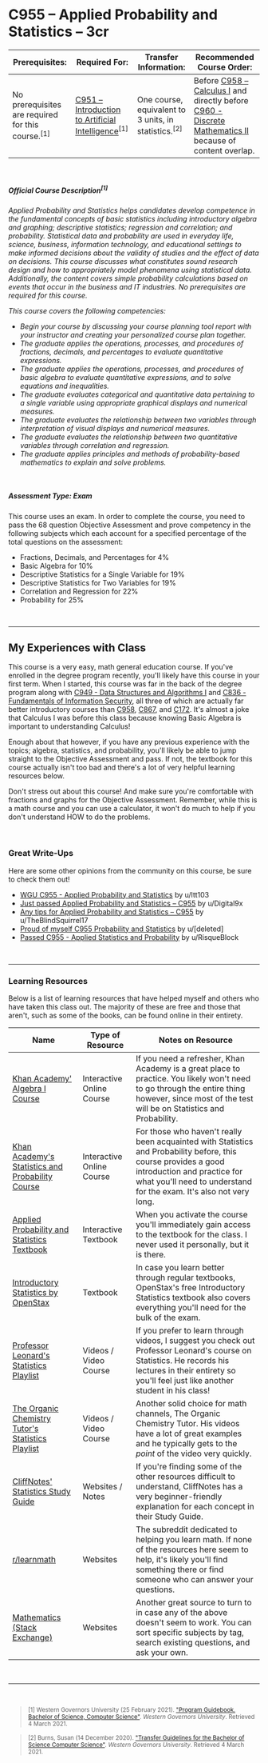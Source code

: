 # C955 – Applied Probability and Statistics – 3cr
| Prerequisites: | Required For: | Transfer Information: | Recommended Course Order: |
| -------------------- | ------------------- | ----------------- | ----------------- |
| No prerequisites are required for this course.<sup>[1]</sup> | [C951 – Introduction to Artificial Intelligence](C951.md)<sup>[1]</sup> | One course, equivalent to 3 units, in statistics.<sup>[2]</sup> | Before [C958 – Calculus I](C958.md) and directly before [C960 - Discrete Mathematics II](C960.md) because of content overlap. |

<br />

##### Official Course Description<sup>[1]</sup>
*Applied Probability and Statistics helps candidates develop competence in the fundamental concepts of basic statistics including introductory algebra and graphing; descriptive statistics; regression and correlation; and probability. Statistical data and probability are used in everyday life, science, business, information technology, and educational settings to make informed decisions about the validity of studies and the effect of data on decisions. This course discusses what constitutes sound research design and how to appropriately model phenomena using statistical data. Additionally, the content covers simple probability calculations based on events that occur in the business and IT industries. No prerequisites are required for this course.*

*This course covers the following competencies:*
- *Begin your course by discussing your course planning tool report with your instructor and creating your personalized course plan together.* 
- *The graduate applies the operations, processes, and procedures of fractions, decimals, and percentages to evaluate quantitative expressions.*
- *The graduate applies the operations, processes, and procedures of basic algebra to evaluate quantitative expressions, and to solve equations and inequalities.*
- *The graduate evaluates categorical and quantitative data pertaining to a single variable using appropriate graphical displays and numerical measures.*
- *The graduate evaluates the relationship between two variables through interpretation of visual displays and numerical measures.*
- *The graduate evaluates the relationship between two quantitative variables through correlation and regression.*
- *The graduate applies principles and methods of probability-based mathematics to explain and solve problems.*

<br />

##### Assessment Type: Exam
This course uses an exam. In order to complete the course, you need to pass the 68 question Objective Assessment and prove competency in the following subjects which each account for a specified percentage of the total questions on the assessment:
- Fractions, Decimals, and Percentages for 4% 
- Basic Algebra for 10% 
- Descriptive Statistics for a Single Variable for 19%
- Descriptive Statistics for Two Variables for 19% 
- Correlation and Regression for 22%
- Probability</b> for 25%


<br />

----

## My Experiences with Class
This course is a very easy, math general education course. If you've enrolled in the degree program recently, you'll likely have this course in your first term. When I started, this course was far in the back of the degree program along with [C949 - Data Structures and Algorithms I](C949.md) and [C836 - Fundamentals of Information Security](C836.md), all three of which are actually far better introductory courses than [C958](C958.md), [C867](C867.md), and [C172](C172.md). It's almost a joke that Calculus I was before this class because knowing Basic Algebra is important to understanding Calculus! 


Enough about that however, if you have any previous experience with the topics; algebra, statistics, and probability, you'll likely be able to jump straight to the Objective Assessment and pass. If not, the textbook for this course actually isn't too bad and there's a lot of very helpful learning resources below. 


Don't stress out about this course! And make sure you're comfortable with fractions and graphs for the Objective Assessment. Remember, while this is a math course and you can use a calculator, it won't do much to help if you don't understand HOW to do the problems.

<br />

### Great Write-Ups
Here are some other opinions from the community on this course, be sure to check them out!

- [WGU C955 - Applied Probability and Statistics](https://www.reddit.com/r/WGU/comments/hds2gi/wgu_c955_applied_probability_and_statistics/) by u/ltt103 
- [Just passed Applied Probability and Statistics – C955](https://www.reddit.com/r/WGU/comments/eh01ll/just_passed_applied_probability_and_statistics/) by u/Digital9x
- [Any tips for Applied Probability and Statistics – C955](https://www.reddit.com/r/WGU/comments/awilja/any_tips_for_applied_probability_and_statistics/) by u/TheBlindSquirrel17 
- [Proud of myself C955 Probability and Statistics](https://www.reddit.com/r/WGU/comments/cadto1/proud_of_myself_c955_probability_and_statistics/) by u/[deleted]
- [Passed C955 - Applied Statistics and Probability](https://www.reddit.com/r/WGU_CompSci/comments/atz9jd/passed_c955_applied_statistics_and_probability/) by u/RisqueBlock

<br />


----
### Learning Resources

Below is a list of learning resources that have helped myself and others who have taken this class out. The majority of these are free and those that aren't, such as some of the books, can be found online in their entirety.

| Name | Type of Resource | Notes on Resource |
| ---- |  ----------------- | ----------------- |
| [Khan Academy' Algebra I Course](https://www.khanacademy.org/math/algebra) | Interactive Online Course | If you need a refresher, Khan Academy is a great place to practice. You likely won't need to go through the entire thing however, since most of the test will be on Statistics and Probability. | 
| [Khan Academy's Statistics and Probability Course](https://www.khanacademy.org/math/statistics-probability) | Interactive Online Course | For those who haven't really been acquainted with Statistics and Probability before, this course provides a good introduction and practice for what you'll need to understand for the exam. It's also not very long. | 
| [Applied Probability and Statistics Textbook](https://wgu.mindedgeonline.com) | Interactive Textbook | When you activate the course you'll immediately gain access to the textbook for the class. I never used it personally, but it is there. | 
| [Introductory Statistics by OpenStax](https://openstax.org/details/books/introductory-statistics) | Textbook | In case you learn better through regular textbooks, OpenStax's free Introductory Statistics textbook also covers everything you'll need for the bulk of the exam. | 
| [Professor Leonard's Statistics Playlist](https://www.youtube.com/watch?v=9FtHB7V14Fo&list=PL5102DFDC6790F3D0) | Videos / Video Course | If you prefer to learn through videos, I suggest you check out Professor Leonard's course on Statistics. He records his lectures in their entirety so you'll feel just like another student in his class! | 
| [The Organic Chemistry Tutor's Statistics Playlist](https://www.youtube.com/playlist?list=PL0o_zxa4K1BVsziIRdfv4Hl4UIqDZhXWV) | Videos / Video Course | Another solid choice for math channels, The Organic Chemistry Tutor. His videos have a lot of great examples and he typically gets to the *point* of the video very quickly. | 
| [CliffNotes' Statistics Study Guide](https://www.cliffsnotes.com/study-guides/statistics) | Websites / Notes | If you're finding some of the other resources difficult to understand, CliffNotes has a very beginner-friendly explanation for each concept in their Study Guide. |
| [r/learnmath](https://www.reddit.com/r/learnmath/) | Websites | The subreddit dedicated to helping you learn math. If none of the resources here seem to help, it's likely you'll find something there or find someone who can answer your questions. |  
| [Mathematics (Stack Exchange)](https://math.stackexchange.com/) | Websites | Another great source to turn to in case any of the above doesn't seem to work. You can sort specific subjects by tag, search existing questions, and ask your own. |


<br />

----
 
<br />

> <sub>[1] Western Governors University (25 February 2021). ["Program Guidebook. Bachelor of Science, Computer Science"](https://www.wgu.edu/content/dam/western-governors/documents/programguides/2017-guides/it/BSCS.pdf). *Western Governors University*. Retrieved 4 March 2021.</sub>

> <sub>[2] Burns, Susan (14 December 2020). ["Transfer Guidelines for the Bachelor of Science Computer Science"](https://partners.wgu.edu/Pages/BSCS.aspx). *Western Governors University*. Retrieved 4 March 2021.</sub>


